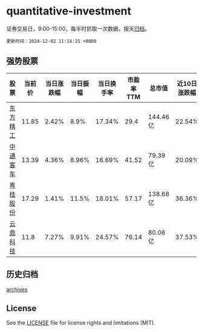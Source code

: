 # quantitative-investment

证券交易日，9:00-15:00，每半时抓取一次数据，按天[归档](archives)。

`更新时间：2024-12-02 11:14:15 +0800`

## 强势股票

|股票|当前价|当日涨跌幅|当日振幅|当日换手率|市盈率TTM|总市值|近10日涨跌幅|
|----|----|----|----|----|----|----|----|
|[东方精工](https://xueqiu.com/S/SZ002611)|11.85|2.42%|8.9%|17.34%|29.4|144.46亿|22.54%|
|[中通客车](https://xueqiu.com/S/SZ000957)|13.39|4.36%|8.96%|16.69%|41.52|79.39亿|20.09%|
|[粤桂股份](https://xueqiu.com/S/SZ000833)|17.29|1.41%|11.5%|18.01%|57.17|138.68亿|36.36%|
|[云鼎科技](https://xueqiu.com/S/SZ000409)|11.8|7.27%|9.91%|24.57%|76.14|80.06亿|37.53%|

## 历史归档

[archives](archives)

## License

See the [LICENSE](LICENSE) file for license rights and limitations (MIT).